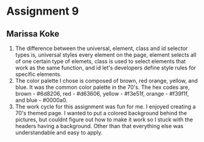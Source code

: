 # Assignment 9
## Marissa Koke

1. The difference between the universal, element, class and id selector types is, universal styles every element on the page, element selects all of one certain type of elemets, class is used to select elements that work as the same function, and id let's developers define style rules for specific elements.
2. The color palette I chose is composed of brown, red orange, yellow, and blue. It was the common color palette in the 70's. The hex codes are, brown - #6d8206, red - #d63606, yellow - #f3e51f, orange - #f39f1f, and blue -  #0000a0.
3. The work cycle for this assignment was fun for me. I enjoyed creating a 70's themed page. I wanted to put a colored background behind the pictures, but couldnt figure out how to make it work so I stuck with the headers having a background. Other than that everything else was understandable and easy to apply. 
